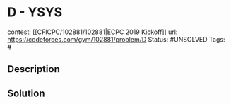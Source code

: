 # D - YSYS

contest: [[CFICPC/102881/102881|ECPC 2019 Kickoff]]
url: https://codeforces.com/gym/102881/problem/D
Status: #UNSOLVED
Tags: #

## Description

## Solution

